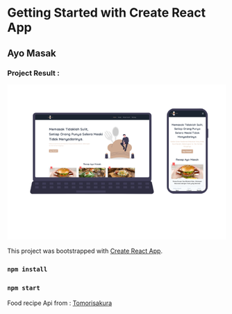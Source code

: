 # Getting Started with Create React App

## Ayo Masak
### Project Result :
<img src="src/assets/result/result.png" width=900/>

This project was bootstrapped with [Create React App](https://github.com/facebook/create-react-app).

### `npm install`
### `npm start`


Food recipe Api from :
[Tomorisakura](https://github.com/tomorisakura/unofficial-masakapahariini-api)


